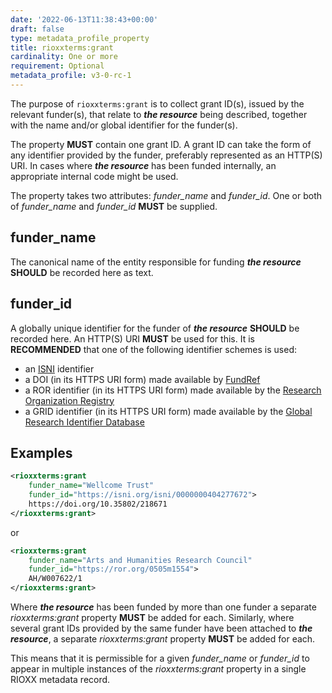 ```yaml
---
date: '2022-06-13T11:38:43+00:00'
draft: false
type: metadata_profile_property
title: rioxxterms:grant
cardinality: One or more
requirement: Optional
metadata_profile: v3-0-rc-1
---
```

The purpose of `rioxxterms:grant` is to collect grant ID(s), issued by the relevant funder(s), that relate to ***the resource*** being described, together with the name and/or global identifier for the funder(s).

The property **MUST** contain one grant ID. A grant ID can take the form of any identifier provided by the funder, preferably represented as an HTTP(S) URI. In cases where ***the resource*** has been funded internally, an appropriate internal code might be used.

The property takes two attributes: *funder_name* and *funder_id*. One or both of *funder_name* and *funder_id* **MUST** be supplied.

## funder_name
The canonical name of the entity responsible for funding ***the resource*** **SHOULD** be recorded here as text.

## funder_id
A globally unique identifier for the funder of ***the resource*** **SHOULD** be recorded here. An HTTP(S) URI **MUST** be used for this. It is **RECOMMENDED** that one of the following identifier schemes is used:

* an [ISNI](https://isni.org) identifier
* a DOI (in its HTTPS URI form) made available by [FundRef](https://www.crossref.org/fundref/)
* a ROR identifier (in its HTTPS URI form) made available by the [Research Organization Registry](https://ror.org/)
* a GRID identifier (in its HTTPS URI form) made available by the [Global Research Identifier Database](https://www.grid.ac/) 

## Examples

```xml
<rioxxterms:grant
    funder_name="Wellcome Trust"
    funder_id="https://isni.org/isni/0000000404277672">
    https://doi.org/10.35802/218671
</rioxxterms:grant>
```
or

```xml
<rioxxterms:grant
    funder_name="Arts and Humanities Research Council"
    funder_id="https://ror.org/0505m1554">
    AH/W007622/1
</rioxxterms:grant>
```

Where ***the resource*** has been funded by more than one funder a separate *rioxxterms:grant* property **MUST** be added for each. Similarly, where several grant IDs provided by the same funder have been attached to ***the resource***, a separate *rioxxterms:grant* property **MUST** be added for each.

This means that it is permissible for a given *funder_name* or *funder_id* to appear in multiple instances of the *rioxxterms:grant* property in a single RIOXX metadata record.
